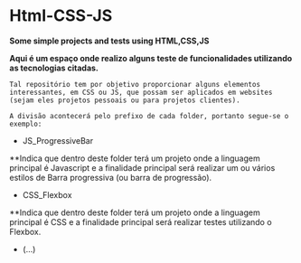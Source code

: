 # Html-CSS-JS

**Some simple projects and tests using HTML,CSS,JS**

**Aqui é um espaço onde realizo alguns teste de funcionalidades utilizando as tecnologias citadas.**

``Tal repositório tem por objetivo proporcionar alguns elementos interessantes, em CSS ou JS, que possam ser aplicados em websites (sejam eles projetos pessoais ou para projetos clientes).``

``A divisão acontecerá pelo prefixo de cada folder, portanto segue-se o exemplo:``
* JS_ProgressiveBar 

**Indica que dentro deste folder terá um projeto onde a linguagem principal é Javascript e a finalidade principal será realizar um ou vários estilos de Barra progressiva (ou barra de progressão).

* CSS_Flexbox

**Indica que dentro deste folder terá um projeto onde a linguagem principal é CSS e a finalidade principal será realizar testes utilizando o Flexbox.

* (...)
